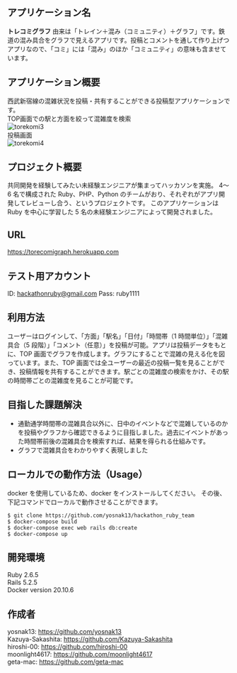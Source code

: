 ## アプリケーション名

**トレコミグラフ**
由来は「トレイン＋混み（コミュニティ）＋グラフ」です。鉄道の混み具合をグラフで見えるアプリです。投稿とコメントを通して作り上げつアプリなので、「コミ」には「混み」のほか「コミュニティ」の意味も含ませています。

## アプリケーション概要

西武新宿線の混雑状況を投稿・共有することができる投稿型アプリケーションです。<br>
TOP画面での駅と方面を絞って混雑度を検索<br>
![torekomi3](https://user-images.githubusercontent.com/64535376/121823869-e618eb00-cce2-11eb-8c6d-55338b12ab96.gif)<br>
投稿画面<br>
![torekomi4](https://user-images.githubusercontent.com/64535376/121823874-f0d38000-cce2-11eb-869b-9864e07b1555.gif)

## プロジェクト概要

共同開発を経験してみたい未経験エンジニアが集まってハッカソンを実施。
4〜6 名で構成された Ruby、PHP、Python のチームがおり、それぞれがアプリ開発してレビューし合う、というプロジェクトです。
このアプリケーションは Ruby を中心に学習した 5 名の未経験エンジニアによって開発されました。

## URL

https://torecomigraph.herokuapp.com

## テスト用アカウント

ID: hackathonruby@gmail.com
Pass: ruby1111

## 利用方法

ユーザーはログインして、「方面」「駅名」「日付」「時間帯（1 時間単位）」「混雑具合（5 段階）」「コメント（任意）」を投稿が可能。アプリは投稿データをもとに、TOP 画面でグラフを作成します。グラフにすることで混雑の見える化を図っています。また、TOP 画面では全ユーザーの最近の投稿一覧を見ることができ、投稿情報を共有することができます。駅ごとの混雑度の検索をかけ、その駅の時間帯ごとの混雑度を見ることが可能です。

## 目指した課題解決

- 通勤通学時間帯の混雑具合以外に、日中のイベントなどで混雑しているのかを投稿やグラフから確認できるように目指しました。過去にイベントがあった時間帯前後の混雑具合を検索すれば、結果を得られる仕組みです。
- グラフで混雑具合をわかりやすく表現しました

## ローカルでの動作方法（Usage）

docker を使用しているため、docker をインストールしてください。
その後、下記コマンドでローカルで動作させることができます。

```
$ git clone https://github.com/yosnak13/hackathon_ruby_team
$ docker-compose build
$ docker-compose exec web rails db:create
$ docker-compose up
```

## 開発環境

Ruby 2.6.5  
Rails 5.2.5  
Docker version 20.10.6

## 作成者

yosnak13: https://github.com/yosnak13  
Kazuya-Sakashita: https://github.com/Kazuya-Sakashita  
hiroshi-00: https://github.com/hiroshi-00  
moonlight4617: https://github.com/moonlight4617  
geta-mac: https://github.com/geta-mac

